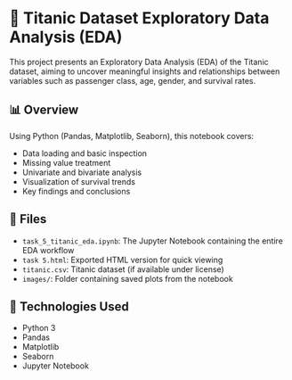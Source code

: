 # 🚢 Titanic Dataset Exploratory Data Analysis (EDA)

This project presents an Exploratory Data Analysis (EDA) of the Titanic dataset, aiming to uncover meaningful insights and relationships between variables such as passenger class, age, gender, and survival rates.

## 📊 Overview

Using Python (Pandas, Matplotlib, Seaborn), this notebook covers:

- Data loading and basic inspection
- Missing value treatment
- Univariate and bivariate analysis
- Visualization of survival trends
- Key findings and conclusions

## 📁 Files

- `task_5_titanic_eda.ipynb`: The Jupyter Notebook containing the entire EDA workflow
- `task 5.html`: Exported HTML version for quick viewing
- `titanic.csv`: Titanic dataset (if available under license)
- `images/`: Folder containing saved plots from the notebook

## 🔧 Technologies Used

- Python 3
- Pandas
- Matplotlib
- Seaborn
- Jupyter Notebook
